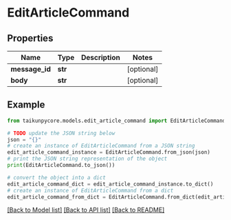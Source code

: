 # EditArticleCommand


## Properties

Name | Type | Description | Notes
------------ | ------------- | ------------- | -------------
**message_id** | **str** |  | [optional] 
**body** | **str** |  | [optional] 

## Example

```python
from taikunpycore.models.edit_article_command import EditArticleCommand

# TODO update the JSON string below
json = "{}"
# create an instance of EditArticleCommand from a JSON string
edit_article_command_instance = EditArticleCommand.from_json(json)
# print the JSON string representation of the object
print(EditArticleCommand.to_json())

# convert the object into a dict
edit_article_command_dict = edit_article_command_instance.to_dict()
# create an instance of EditArticleCommand from a dict
edit_article_command_from_dict = EditArticleCommand.from_dict(edit_article_command_dict)
```
[[Back to Model list]](../README.md#documentation-for-models) [[Back to API list]](../README.md#documentation-for-api-endpoints) [[Back to README]](../README.md)


